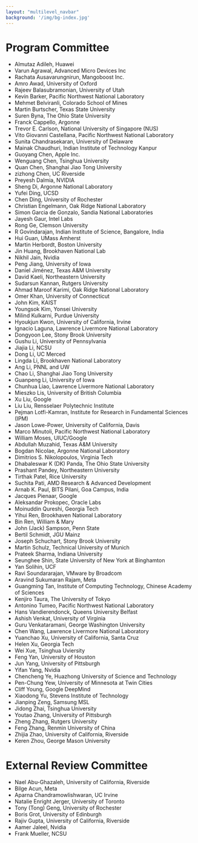 ```yaml
---
layout: "multilevel_navbar"
background: '/img/bg-index.jpg'
---
```



# Program Committee

-	Almutaz	Adileh,	Huawei		<br>
-	Varun	Agrawal,	Advanced Micro Devices Inc		<br>
-	Rachata	Ausavarungnirun,	Mangoboost Inc.		<br>
-	Amro	Awad,	University of Oxford		<br>
-	Rajeev	Balasubramonian,	University of Utah		<br>
-	Kevin	Barker,	Pacific Northwest National Laboratory		<br>
-	Mehmet	Belviranli,	Colorado School of Mines		<br>
-	Martin	Burtscher,	Texas State University		<br>
-	Suren	Byna,	The Ohio State University		<br>
-	Franck	Cappello,	Argonne		<br>
-	Trevor E.	Carlson,	National University of Singapore (NUS)		<br>
-	Vito Giovanni	Castellana,	Pacific Northwest National Laboratory		<br>
-	Sunita	Chandrasekaran,	University of Delaware		<br>
-	Mainak	Chaudhuri,	Indian Institute of Technology Kanpur		<br>
-	Guoyang	Chen,	Apple Inc.		<br>
-	Wenguang	Chen,	Tsinghua University		<br>
-	Quan	Chen,	Shanghai Jiao Tong University		<br>
-	zizhong	Chen,	UC Riverside		<br>
-	Preyesh	Dalmia,	NVIDIA		<br>
-	Sheng	Di,	Argonne National Laboratory		<br>
-	Yufei	Ding,	UCSD		<br>
-	Chen	Ding,	University of Rochester		<br>
-	Christian	Engelmann,	Oak Ridge National Laboratory		<br>
-	Simon	Garcia de Gonzalo,	Sandia National Laboratories		<br>
-	Jayesh	Gaur,	Intel Labs		<br>
-	Rong	Ge,	Clemson University		<br>
-	R	Govindarajan,	Indian Institute of Science, Bangalore, India		<br>
-	Hui	Guan,	UMass Amherst		<br>
-	Martin	Herbordt,	Boston University		<br>
-	Jin	Huang,	Brookhaven National Lab		<br>
-	Nikhil	Jain,	Nvidia		<br>
-	Peng	Jiang,	University of Iowa		<br>
-	Daniel	Jiménez,	Texas A&M University		<br>
-	David	Kaeli,	Northeastern University		<br>
-	Sudarsun	Kannan,	Rutgers University		<br>
-	Ahmad Maroof	Karimi,	Oak Ridge National Laboratory		<br>
-	Omer	Khan,	University of Connecticut		<br>
-	John	Kim,	KAIST		<br>
-	Youngsok	Kim,	Yonsei University		<br>
-	Milind	Kulkarni,	Purdue University		<br>
-	Hyoukjun	Kwon,	University of California, Irvine		<br>
-	Ignacio	Laguna,	Lawrence Livermore National Laboratory		<br>
-	Dongyoon	Lee,	Stony Brook University		<br>
-	Gushu	Li,	University of Pennsylvania		<br>
-	Jiajia	Li,	NCSU		<br>
-	Dong	Li,	UC Merced		<br>
-	Lingda	Li,	Brookhaven National Laboratory		<br>
-	Ang	Li,	PNNL and UW		<br>
-	Chao	Li,	Shanghai Jiao Tong University		<br>
-	Guanpeng	Li,	University of Iowa		<br>
-	Chunhua	Liao,	Lawrence Livermore National Laboratory		<br>
-	Mieszko	Lis,	University of British Columbia		<br>
-	Xu	Liu,	Google		<br>
-	Liu	Liu,	Rensselaer Polytechnic Institute		<br>
-	Pejman	Lotfi-Kamran,	Institute for Research in Fundamental Sciences (IPM)		<br>
-	Jason	Lowe-Power,	University of California, Davis		<br>
-	Marco	Minutoli,	Pacific Northwest National Laboratory		<br>
-	William	Moses,	UIUC/Google		<br>
-	Abdullah	Muzahid,	Texas A&M University		<br>
-	Bogdan	Nicolae,	Argonne National Laboratory		<br>
-	Dimitrios S.	Nikolopoulos,	Virginia Tech		<br>
-	Dhabaleswar K (DK)	Panda,	The Ohio State University		<br>
-	Prashant	Pandey,	Northeastern University		<br>
-	Tirthak	Patel,	Rice University		<br>
-	Suchita	Pati,	AMD Research & Advanced Development		<br>
-	Arnab K.	Paul,	BITS Pilani, Goa Campus, India		<br>
-	Jacques	Pienaar,	Google		<br>
-	Aleksandar	Prokopec,	Oracle Labs		<br>
-	Moinuddin	Qureshi,	Georgia Tech		<br>
-	Yihui	Ren,	Brookhaven National Laboratory		<br>
-	Bin	Ren,	William & Mary		<br>
-	John (Jack)	Sampson,	Penn State		<br>
-	Bertil	Schmidt,	JGU Mainz		<br>
-	Joseph	Schuchart,	Stony Brook University		<br>
-	Martin	Schulz,	Technical University of Munich		<br>
-	Prateek	Sharma,	Indiana University		<br>
-	Seunghee	Shin,	State University of New York at Binghamton		<br>
-	Yan	Solihin,	UCF		<br>
-	Ravi	Soundararajan,	VMware by Broadcom		<br>
-	Aravind	Sukumaran Rajam,	Meta		<br>
-	Guangming	Tan,	Institute of Computing Technology, Chinese Academy of Sciences		<br>
-	Kenjiro	Taura,	The University of Tokyo		<br>
-	Antonino	Tumeo,	Pacific Northwest National Laboratory		<br>
-	Hans	Vandierendonck,	Queens University Belfast		<br>
-	Ashish	Venkat,	University of Virginia		<br>
-	Guru	Venkataramani,	George Washington University		<br>
-	Chen	Wang,	Lawrence Livermore National Laboratory		<br>
-	Yuanchao	Xu,	University of California, Santa Cruz		<br>
-	Helen	Xu,	Georgia Tech		<br>
-	Wei	Xue,	Tsinghua Uviersity		<br>
-	Feng	Yan,	University of Houston		<br>
-	Jun	Yang,	University of Pittsburgh		<br>
-	Yifan	Yang,	Nvidia		<br>
-	Chencheng	Ye,	Huazhong University of Science and Technology		<br>
-	Pen-Chung	Yew,	University of Minnesota at Twin Cities		<br>
-	Cliff	Young,	Google DeepMind		<br>
-	Xiaodong	Yu,	Stevens Institute of Technology		<br>
-	Jianping	Zeng,	Samsung MSL		<br>
-	Jidong	Zhai,	Tsinghua University		<br>
-	Youtao	Zhang,	University of Pittsburgh		<br>
-	Zheng	Zhang,	Rutgers University		<br>
-	Feng	Zhang,	Renmin University of China		<br>
-	Zhijia	Zhao,	University of California, Riverside		<br>
-	Keren	Zhou,	George Mason University		<br>

# External Review Committee
-	Nael	Abu-Ghazaleh,	University of California, Riverside		<br>
-	Bilge	Acun,	Meta		<br>
-	Aparna	Chandramowlishwaran,	UC Irvine		<br>
-	Natalie	Enright Jerger,	University of Toronto		<br>
-	Tony (Tong)	Geng,	University of Rochester		<br>
-	Boris	Grot,	University of Edinburgh		<br>
-	Rajiv	Gupta,	University of California, Riverside		<br>
-	Aamer	Jaleel,	Nvidia		<br>
-	Frank	Mueller,	NCSU		<br>

